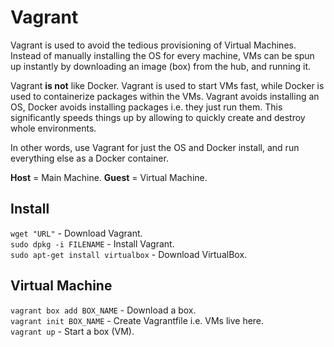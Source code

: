 # Vagrant

Vagrant is used to avoid the tedious provisioning of Virtual Machines. Instead of manually installing the OS for every machine, VMs can be spun up instantly by downloading an image (box) from the hub, and running it.  

Vagrant **is not** like Docker. Vagrant is used to start VMs fast, while Docker is used to containerize packages within the VMs. Vagrant avoids installing an OS, Docker avoids installing packages i.e. they just run them. This significantly speeds things up by allowing to quickly create and destroy whole environments.  

In other words, use Vagrant for just the OS and Docker install, and run everything else as a Docker container.  

**Host** = Main Machine. **Guest** = Virtual Machine.  

## Install
`wget "URL"` - Download Vagrant.   
`sudo dpkg -i FILENAME` - Install Vagrant.  
`sudo apt-get install virtualbox` - Download VirtualBox.

## Virtual Machine
`vagrant box add BOX_NAME` - Download a box.  
`vagrant init BOX_NAME` - Create Vagrantfile i.e. VMs live here.   
`vagrant up` - Start a box (VM).
